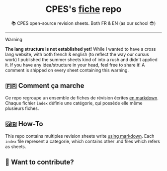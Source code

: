 <h1><center>CPES's <a href="#">fiche</a> repo</center></h1>
<center>
📚 CPES open-source revision sheets. Both FR & EN (as our school 😎)
</center>

---

> [!WARNING]
> **The lang structure is not established yet!** While I wanted to have a cross lang website, with both french & english (to reflect the way our cursus work) I published the summer sheets kind of into a rush and didn't applied it. If you have any idea/structure in your head, feel free to share it! A comment is shipped on every sheet containing this warning.

## 🇫🇷 Comment ça marche

Ce repo regroupe un ensemble de fiches de révision écrites [en markdown](./contribution/101). Chaque fichier `index` définie une catégorie, qui possède elle même plusieurs fiches. 

## 🇬🇧 How-To

This repo contains multiples revision sheets write [using markdown](./contribution/101). Each `index` file represent a categorie, which contains other .md files which refers as sheets. 

## 💖 Want to contribute?
